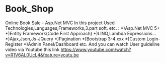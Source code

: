 # Book_Shop
Online Book Sale - Asp.Net MVC
In this project Used Technologies,Languages,Frameworks,3.part soft. etc. :
*)Asp.Net MVC 5+
*)Entity Framework(Code First Approach)
*)LINQ,Lambda Expressions...
*)Ajax,Json,Js-JQuery
*)Pagination
*)Bootstrap 3-4.xxx
*)Custom Login-Register
*)Admin Panel/Dashboard etc.
 And you can watch User guideline video via Youtube this link 
 https://www.youtube.com/watch?v=R1V6AL0UcL4&feature=youtu.be
